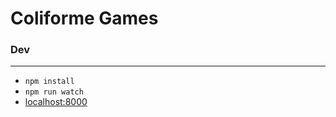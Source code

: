 # Coliforme Games

### Dev
----------
* `npm install`
* `npm run watch`
* [localhost:8000](http://localhost:8000)